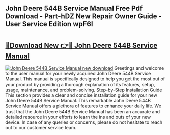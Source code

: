 ## John Deere 544B Service Manual Free Pdf Download - Part-hDZ New Repair Owner Guide - User Service Edition wpF6l

# <h2><a href="http://bc87506.oget.top/?id=John+Deere+544B+Service+Manual">🔗Download New 👉🔴 John Deere 544B Service Manual</a></h2>

[![John Deere 544B Service Manual new download](https://i.imgur.com/5g1atiW.png)](http://bc87506.oget.top/?id=John+Deere+544B+Service+Manual)
Greetings and welcome to the user manual for your newly acquired John Deere 544B Service Manual. This manual is specifically designed to help you get the most out of your product by providing a thorough explanation of its features, setup, usage, maintenance, and problem-solving. Step-by-Step Installation Guide This section provides a clear and concise installation guide for your new John Deere 544B Service Manual. This remarkable John Deere 544B Service Manual offers a plethora of features to enhance your daily life. We trust that the John Deere 544B Service Manual has been an accurate and detailed resource in your efforts to learn the ins and outs of your new device. In case of any queries or concerns, please do not hesitate to reach out to our customer service team.

